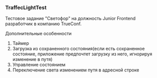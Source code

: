 ### TraffecLightTest

Тестовое задание "Светофор" на должность Junior Frontend разработчик в компанию TrueConf.

Дополнительные особенности
1. Таймер
2. Загрузка из сохраненного состояния(если есть сохраненное состояние, приложение предпочтет загрузку из него, игнорируя изменение в путя)
3. Управление состоянием
4. Переключение света изменением путя в адресной строке

